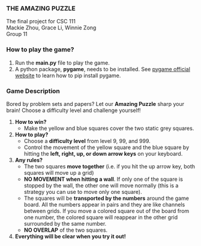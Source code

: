 ### THE AMAZING PUZZLE
The final project for CSC 111  
Mackie Zhou, Grace Li, Winnie Zong  
Group 11

### How to play the game?
1. Run the **main.py** file to play the game.
1. A python package, **pygame**, needs to be installed. See [pygame official website](https://www.pygame.org/wiki/GettingStarted#Pygame%20Installation) to learn how to pip install pygame.

### Game Description
Bored by problem sets and papers? Let our  **Amazing Puzzle** sharp your brain! Choose a difficulty level and challenge yourself!
1. **How to win?**
    - Make the yellow and blue squares cover the two static grey squares.
1. **How to play?**
    - Choose a **difficulty level** from level 9, 99, and 999.
    - Control the movement of the yellow square and the blue square by hitting the **left, right, up, or down arrow keys** on your keyboard.
1. **Any rules?**
    - The two squares **move together** (i.e. if you hit the up arrow key, both squares will move up a grid)
    - **NO MOVEMENT when hitting a wall**. If only one of the square is stopped by the wall, the other one will move normally (this is a strategy you can use to move only one square).
    - The squares will be **transported by the numbers** around the game board. All the numbers appear in pairs and they are like channels between grids. If you move a colored square out of the board from one number, the colored square will reappear in the other grid surrounded by the same number.
    - **NO OVERLAP** of the two squares.
1. **Everything will be clear when you try it out!**
